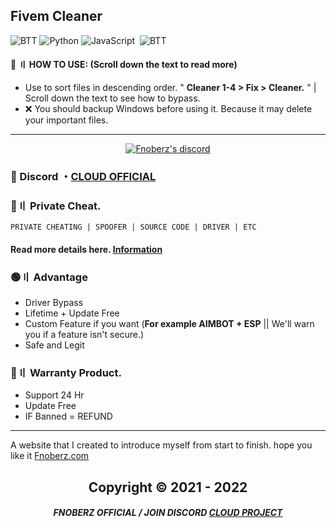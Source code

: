## Fivem Cleaner
![BTT](https://img.shields.io/badge/-Batch_FILE-black?style=for-the-badge&logo=css3&logoColor=2091EB)
![Python](https://img.shields.io/badge/-Python-black?style=for-the-badge&logo=python&logoColor=356E9E)
![JavaScript](https://img.shields.io/badge/-JavaScript-05122A?style=for-the-badge&logo=javascript)&nbsp;
![BTT](https://img.shields.io/badge/BYPASS-372248?style=for-the-badge&logo=mysql&logoColor=white)
 
  
#### 💭 〢 HOW TO USE: (Scroll down the text to read more)
 
- Use to sort files in descending order. " **Cleaner 1-4 > Fix > Cleaner.** " | Scroll down the text to see how to bypass.
- ❌ You should backup Windows before using it. Because it may delete your important files.
    
       
--- 
 
  <p align="center">
    <a href="https://discord.com/users/943374631644045363">
        <img title="Fnoberz server discord" alt="Fnoberz's discord" src="https://discord.c99.nl/widget/theme-4/943374631644045363.png"/>
    </a>
</p> 
  
### 💬 Discord ・[CLOUD OFFICIAL](https://discord.gg/MBTkVcJefp) 

### 🛒〢 Private Cheat.
`PRIVATE CHEATING | SPOOFER | SOURCE CODE | DRIVER | ETC`
#### Read more details here. [Information](https://github.com/Cloud-Official/Product) 

### 🟢〢 Advantage

- Driver Bypass
- Lifetime + Update Free
- Custom Feature if you want (**For example AIMBOT + ESP** || We'll warn you if a feature isn't secure.)
- Safe and Legit


### 🔱〢 Warranty Product.

- Support 24 Hr
- Update Free
- IF Banned = REFUND

---

A website that I created to introduce myself from start to finish. hope you like it [Fnoberz.com](https://fnoberz.com/)

<h2 align="center"> Copyright © 2021 - 2022

##### <p align="center">  FNOBERZ OFFICIAL / JOIN DISCORD [CLOUD PROJECT](https://discord.gg/JUwFCGHbV4)
